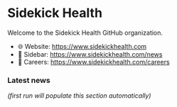 # Sidekick Health

Welcome to the Sidekick Health GitHub organization.

- 🌐 Website: <https://www.sidekickhealth.com>
- 📰 Sidebar: <https://www.sidekickhealth.com/news>
- 💼 Careers: <https://www.sidekickhealth.com/careers>

### Latest news
<!-- NEWS-LIST:START -->
_(first run will populate this section automatically)_
<!-- NEWS-LIST:END -->
